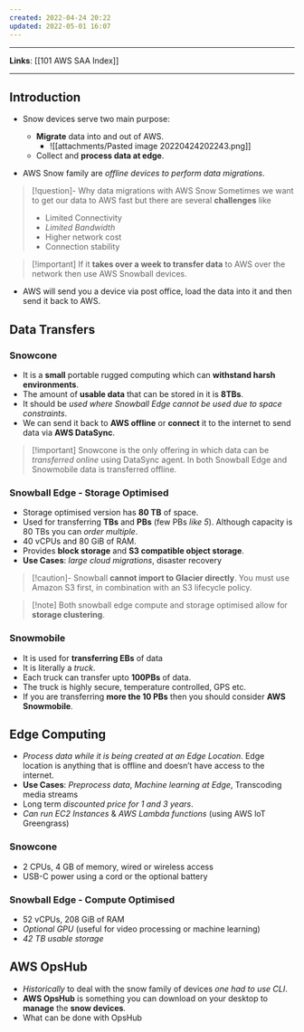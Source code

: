 ```yaml
---
created: 2022-04-24 20:22
updated: 2022-05-01 16:07
---
```

---
**Links**: [[101 AWS SAA Index]]

---
## Introduction
- Snow devices serve two main purpose:
	- **Migrate** data into and out of AWS.
		- ![[attachments/Pasted image 20220424202243.png]]
	- Collect and **process data at edge**.

- AWS Snow family are *offline devices to perform data migrations*.

> [!question]- Why data migrations with AWS Snow
> Sometimes we want to get our data to AWS fast but there are several **challenges** like
> - Limited Connectivity
> - *Limited Bandwidth*
> - Higher network cost
> - Connection stability

> [!important] If it **takes over a week to transfer data** to AWS over the network then use AWS Snowball devices.

- AWS will send you a device via post office, load the data into it and then send it back to AWS.

## Data Transfers
### Snowcone
-   It is a **small** portable rugged computing which can **withstand harsh environments**.
-   The amount of **usable data** that can be stored in it is **8TBs**.
-   It should be *used where Snowball Edge cannot be used due to space constraints*.
-   We can send it back to **AWS offline** or **connect** it to the internet to send data via **AWS DataSync**.

> [!important] Snowcone is the only offering in which data can be *transferred online* using DataSync agent. In both Snowball Edge and Snowmobile data is transferred offline.

### Snowball Edge - Storage Optimised
- Storage optimised version has **80 TB** of space.
- Used for transferring **TBs** and **PBs** (few PBs *like 5*). Although capacity is 80 TBs you can *order multiple*.
- 40 vCPUs and 80 GiB of RAM.
- Provides **block storage** and **S3 compatible object storage**.
- **Use Cases**: *large cloud migrations*, disaster recovery

> [!caution]- Snowball **cannot import to Glacier directly**. You must use Amazon S3 first, in combination with an S3 lifecycle policy.

> [!note] Both snowball edge compute and storage optimised allow for **storage clustering**.

### Snowmobile
- It is used for **transferring EBs** of data
- It is literally a *truck*.
- Each truck can transfer upto **100PBs** of data.
- The truck is highly secure, temperature controlled, GPS etc.
- If you are transferring **more the 10 PBs** then you should consider **AWS Snowmobile**.

## Edge Computing
- *Process data while it is being created at an Edge Location*. Edge location is anything that is offline and doesn’t have access to the internet.
- **Use Cases**: *Preprocess data*, *Machine learning at Edge*, Transcoding media streams
- Long term *discounted price for 1 and 3 years*.
- *Can run EC2 Instances* & *AWS Lambda functions* (using AWS loT Greengrass)

### Snowcone 
- 2 CPUs, 4 GB of memory, wired or wireless access
- USB-C power using a cord or the optional battery

### Snowball Edge - Compute Optimised
- 52 vCPUs, 208 GiB of RAM
- *Optional GPU* (useful for video processing or machine learning)
- *42 TB usable storage*

## AWS OpsHub
- *Historically* to deal with the snow family of devices *one had to use CLI*.
- **AWS OpsHub** is something you can download on your desktop to **manage** the **snow devices**.
- What can be done with OpsHub